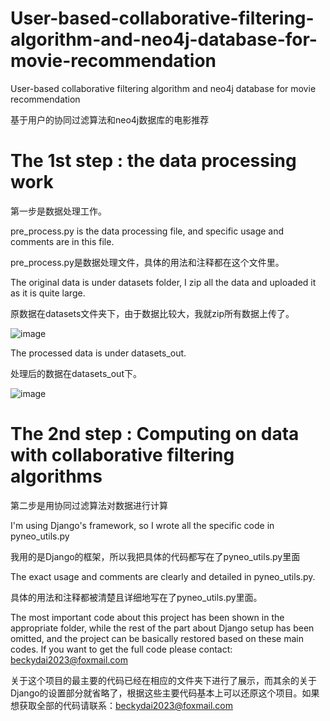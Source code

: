 # User-based-collaborative-filtering-algorithm-and-neo4j-database-for-movie-recommendation
User-based collaborative filtering algorithm and neo4j database for movie recommendation  

基于用户的协同过滤算法和neo4j数据库的电影推荐

# The 1st step : the data processing work

第一步是数据处理工作。

pre_process.py is the data processing file, and specific usage and comments are in this file.

pre_process.py是数据处理文件，具体的用法和注释都在这个文件里。

The original data is under datasets folder, I zip all the data and uploaded it as it is quite large. 

原数据在datasets文件夹下，由于数据比较大，我就zip所有数据上传了。

![image](https://github.com/Becky-Dai/User-based-collaborative-filtering-algorithm-and-neo4j-database-for-movie-recommendation/assets/58799631/3ac6abae-0299-49e0-8971-2fd807e6ca1d)

The processed data is under datasets_out.

处理后的数据在datasets_out下。

![image](https://github.com/Becky-Dai/User-based-collaborative-filtering-algorithm-and-neo4j-database-for-movie-recommendation/assets/58799631/4a468c96-85ec-4e84-987e-40a1777308b8)

# The 2nd step : Computing on data with collaborative filtering algorithms

第二步是用协同过滤算法对数据进行计算

I'm using Django's framework, so I wrote all the specific code in pyneo_utils.py

我用的是Django的框架，所以我把具体的代码都写在了pyneo_utils.py里面

The exact usage and comments are clearly and detailed in pyneo_utils.py.

具体的用法和注释都被清楚且详细地写在了pyneo_utils.py里面。

The most important code about this project has been shown in the appropriate folder, while the rest of the part about Django setup has been omitted, and the project can be basically restored based on these main codes. If you want to get the full code please contact: beckydai2023@foxmail.com

关于这个项目的最主要的代码已经在相应的文件夹下进行了展示，而其余的关于Django的设置部分就省略了，根据这些主要代码基本上可以还原这个项目。如果想获取全部的代码请联系：beckydai2023@foxmail.com
